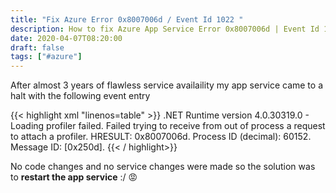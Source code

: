 ```yaml
---
title: "Fix Azure Error 0x8007006d / Event Id 1022 "
description: How to fix Azure App Service Error 0x8007006d | Event Id 1022 | Message Id 0x250d
date: 2020-04-07T08:20:00
draft: false
tags: ["#azure"]
---
```


After almost 3 years of flawless service availaility my app service came to a halt with the following event entry

{{< highlight xml "linenos=table" >}}
<EventData>
<Data>
.NET Runtime version 4.0.30319.0 - Loading profiler failed. Failed trying to receive from out of process a request to attach a profiler. HRESULT: 0x8007006d. Process ID (decimal): 60152. Message ID: [0x250d].
</Data>
</EventData>
{{< / highlight>}}

No code changes and no service changes were made so the solution was to **restart the app service** :/ :rage:
